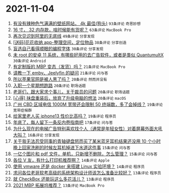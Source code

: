 # 2021-11-04

1. [有没有辣种色气满满的壁纸网站， 4k 最佳(狗头)](https://www.v2ex.com/t/812914) `93条评论` `奇思妙想`
1. [16 寸， 32 内存款，啥时候能有货呢？](https://www.v2ex.com/t/812920) `63条评论` `MacBook Pro`
1. [再次见识到阿里的无底线](https://www.v2ex.com/t/812921) `49条评论` `分享发现`
1. [[送码]花花收纳 app-整理空间，定位物品](https://www.v2ex.com/t/812919) `38条评论` `分享创造`
1. [盲选自己看得顺眼的编程字体](https://www.v2ex.com/t/812961) `30条评论` `分享发现`
1. [未 root 的安卓 11 系统，有哪些好用的去广告软件，或者是类似 QuantumultX](https://www.v2ex.com/t/812939) `30条评论` `Android`
1. [有定制版的 MBP 变态（发货）吗？](https://www.v2ex.com/t/813016) `21条评论` `MacBook Pro`
1. [请教一下 emby、Jeelyfin 的疑问](https://www.v2ex.com/t/812899) `21条评论` `问与答`
1. [所以苹果官网是被人黑了吗？](https://www.v2ex.com/t/813047) `20条评论` `然而并没有`
1. [入职一个星期想跑路](https://www.v2ex.com/t/812998) `20条评论` `职场话题`
1. [老哥们，跟大家求个事儿，关于裁员的问题](https://www.v2ex.com/t/812985) `20条评论` `职场话题`
1. [[心得] 抹盘重装后，放弃了升级电脑的想法](https://www.v2ex.com/t/812933) `20条评论` `macOS`
1. [广州 CBD 区域电信 1000M 宽带还会限制 50 终端数，多了会掉线？](https://www.v2ex.com/t/812966) `19条评论` `宽带症候群`
1. [给家里老人买 iphone13 性价比高吗？](https://www.v2ex.com/t/812951) `19条评论` `程序员`
1. [年底了，每人留下一条反内卷指南吧](https://www.v2ex.com/t/813011) `17条评论` `问与答`
1. [为什么现在的电梯广告特别喜欢找个人（通常是年轻女性）对着屏幕外面大吼大叫？](https://www.v2ex.com/t/813033) `16条评论` `分享发现`
1. [关于我无法忍受同事的青轴键盘怒而买了某米蓝牙耳机结果还没用 10 个小时晚上回家洗刷的时候左耳机掉进下水道这件事](https://www.v2ex.com/t/812948) `15条评论` `问与答`
1. [一亿个图片和 pdf 文件，单机，只新增不删除，怎么管理？](https://www.v2ex.com/t/812900) `15条评论` `问与答`
1. [各位 V 友，有什么打印机推荐啊？](https://www.v2ex.com/t/812990) `14条评论` `Apple`
1. [使用 vmware 还是 docker 来搭建 Linux 实验环境？](https://www.v2ex.com/t/812956) `14条评论` `程序员`
1. [求问各位老哥软考高级的系统架构设计师该怎么准备比较好？](https://www.v2ex.com/t/812996) `13条评论` `程序员`
1. [就 CheckBox 还能玩这么多花活儿？](https://www.v2ex.com/t/812982) `13条评论` `程序员`
1. [2021 MBP 拓展坞推荐？](https://www.v2ex.com/t/812974) `13条评论` `MacBook Pro`
